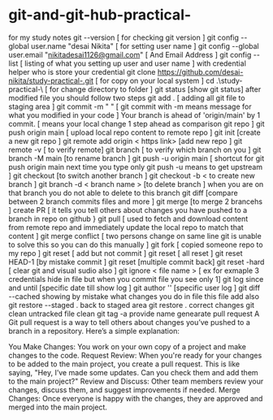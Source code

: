 # git-and-git-hub-practical-
for my study notes
git --version                                    [ for checking git version ]
git config --global user.name "desai Nikita"     [ for setting user name ]
git config --global user.email "nikitadesai1126@gmail.com"    [ And Email Address ]
git config --list                                           [ listing of what you setting up user and user name ]   with credential helper who is store your credential 
 git clone https://github.com/desai-nikita/study-practical-.git                     [ for copy on your local system ]
 cd .\study-practical-\                              [ for change directory to folder ]
git status                                      [show git status] 
after modified file you should follow two steps 
git add  .                                     [ adding all  git file to staging area ] 
git commit -m " "                                [ git commit with -m means message for what you modified in your code ]
Your branch is ahead of 'origin/main' by 1 commit.    [ means your local change 1 step ahead as comparison git repo ]
  git push origin main                              [ upload local repo content to remote repo ]
  git init                                         [create a new git repo ]
 git remote add origin < https link>               [add new repo ]
   git remote -v                                  [ to verify remote]
  git branch                                      [ to verify which branch on you ]
  git branch -M main                               [to rename branch ]
  git push -u  origin main                         [ shortcut for git push origin main next time you type only git push  -u means to get upstream ]
  git checkout <branch name>                         [to switch another branch ]
  git checkout -b  <  to create new branch  ]
git branch -d  < branch name >                        [to delete branch ]   when you are on that branch you do not able to delete to this branch 
git diff <branch name >                             [compare between 2 branch commits files and more ]
git merge <branch name >                            [to merge 2 brancehs ]
create PR                                               [ it tells you tell others about changes you have pushed  to a branch in repo on github }
git pull                                                  [ used to fetch  and download content from remote repo and immediately  update the local repo to  match that content ]
git merge  conflict                                    [   two persons change on same line git is unable to solve this so you can do this manually  ]
git fork                                               [  copied someone repo to my repo ]
git reset  <file name >                              [ add but not commit ]
git reset                                               [ all reset ]
git reset HEAD-1                                    [by mistake  commit ] 
git reset <cmmit hash >                               [multiple commit back]
git reset -hard <hash >                           [ clear git and visual sudio also ]
git ignore < file name >                          [  ex for exmaple  3 credentials hide in file  but when you commit file you see only 1]
git log since and until                           [specific date till show log ]
git author ''                                      [specific user log ] 
git diff --cached                                 showing   by mistake what changes you do in file this file add also 
git restore --staged .                              back to staged area 
git restore .                                          correct changes 
git clean                                           untracked file clean
git tag -a <name>                                       provide name 
genearate pull request                                  A Git pull request is a way to tell others about changes you’ve pushed to a branch in a repository. Here’s a simple explanation:

You Make Changes: You work on your own copy of a project and make changes to the code.
Request Review: When you're ready for your changes to be added to the main project, you create a pull request. This is like saying, "Hey, I’ve made some updates. Can you check them and add them to the main project?"
Review and Discuss: Other team members review your changes, discuss them, and suggest improvements if needed.
Merge Changes: Once everyone is happy with the changes, they are approved and merged into the main project.


  
  
